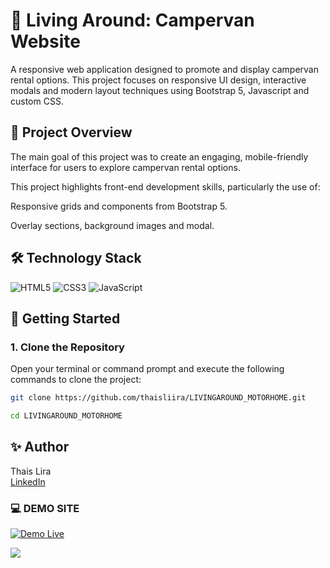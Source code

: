 # 🚐 Living Around: Campervan Website

A responsive web application designed to promote and display campervan rental options. This project focuses on responsive UI design, interactive modals and modern layout techniques using Bootstrap 5, Javascript and custom CSS.

## 🧭 Project Overview

The main goal of this project was to create an engaging, mobile-friendly interface for users to explore campervan rental options. 

This project highlights front-end development skills, particularly the use of:

Responsive grids and components from Bootstrap 5.

Overlay sections, background images and modal.

## 🛠️ Technology Stack

![HTML5](https://img.shields.io/badge/-HTML5-E34F26?style=flat-square&logo=html5&logoColor=white)
![CSS3](https://img.shields.io/badge/-CSS3-1572B6?style=flat-square&logo=css3)
![JavaScript](https://img.shields.io/badge/-JavaScript-black?style=flat-square&logo=javascript)

## 🚀 Getting Started

### 1. Clone the Repository

Open your terminal or command prompt and execute the following commands to clone the project:

```bash 
git clone https://github.com/thaisliira/LIVINGAROUND_MOTORHOME.git
```
```bash 
cd LIVINGAROUND_MOTORHOME
```

## ✨ Author
Thais Lira <br>
<a href="https://www.linkedin.com/in/thaisrioss/" target="_blank">LinkedIn</a>

### 💻 DEMO SITE
[![Demo Live](https://img.shields.io/badge/Demo_Live-Ver_Site-0077B6?style=for-the-badge&logo=github)](https://thaisliira.github.io/LIVINGAROUND_MOTORHOME/index.html)

<div align="left">
  <a href="https://thaisliira.github.io/LIVINGAROUND_MOTORHOME/index.html" target="_blank">
    <img src="https://github.com/thaisliira/LIVINGAROUND_MOTORHOME/blob/main/living_around.gif">
  </a>
</div>






